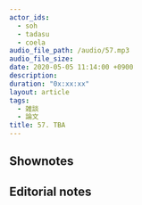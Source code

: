 ```yaml
---
actor_ids:
  - soh
  - tadasu
  - coela
audio_file_path: /audio/57.mp3
audio_file_size: 
date: 2020-05-05 11:14:00 +0900
description: 
duration: "0x:xx:xx"
layout: article
tags:
  - 雑談
  - 論文
title: 57. TBA
---
```


## Shownotes

## Editorial notes

